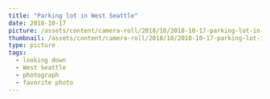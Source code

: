 ```yaml
---
title: "Parking lot in West Seattle"
date: 2018-10-17
picture: /assets/content/camera-roll/2018/10/2018-10-17-parking-lot-in-west-seattle/20181018_003726790_iOS.jpg
thumbnail: /assets/content/camera-roll/2018/10/2018-10-17-parking-lot-in-west-seattle/20181018_003726790_iOS-thumbnail.jpg
type: picture
tags:
  - looking down
  - West Seattle
  - photograph
  - favorite photo
---
```

